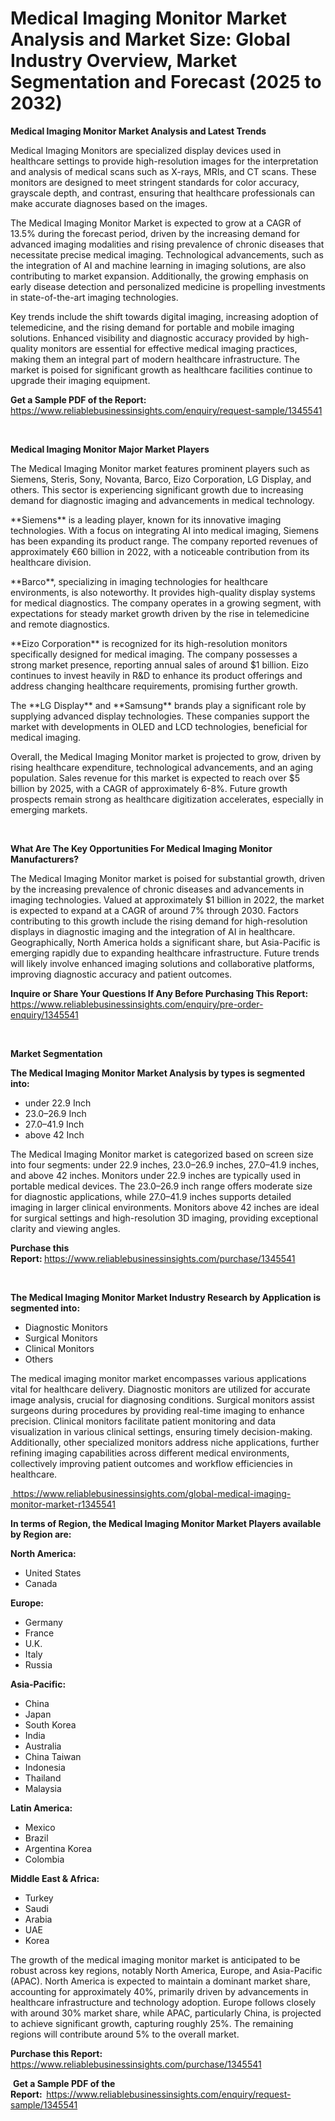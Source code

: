 <p><h1>Medical Imaging Monitor Market Analysis and Market Size: Global Industry Overview, Market Segmentation and Forecast (2025 to 2032)</h1></p><p><strong>Medical Imaging Monitor Market Analysis and Latest Trends</strong></p>
<p><p>Medical Imaging Monitors are specialized display devices used in healthcare settings to provide high-resolution images for the interpretation and analysis of medical scans such as X-rays, MRIs, and CT scans. These monitors are designed to meet stringent standards for color accuracy, grayscale depth, and contrast, ensuring that healthcare professionals can make accurate diagnoses based on the images.</p><p>The Medical Imaging Monitor Market is expected to grow at a CAGR of 13.5% during the forecast period, driven by the increasing demand for advanced imaging modalities and rising prevalence of chronic diseases that necessitate precise medical imaging. Technological advancements, such as the integration of AI and machine learning in imaging solutions, are also contributing to market expansion. Additionally, the growing emphasis on early disease detection and personalized medicine is propelling investments in state-of-the-art imaging technologies.</p><p>Key trends include the shift towards digital imaging, increasing adoption of telemedicine, and the rising demand for portable and mobile imaging solutions. Enhanced visibility and diagnostic accuracy provided by high-quality monitors are essential for effective medical imaging practices, making them an integral part of modern healthcare infrastructure. The market is poised for significant growth as healthcare facilities continue to upgrade their imaging equipment.</p></p>
<p><strong>Get a Sample PDF of the Report:&nbsp;</strong> <a href="https://www.reliablebusinessinsights.com/enquiry/request-sample/1345541?utm_campaign=3299&utm_medium=2&utm_source=Github&utm_content=ia&utm_term=13042025&utm_id=medical-imaging-monitor">https://www.reliablebusinessinsights.com/enquiry/request-sample/1345541</a></p>
<p>&nbsp;</p>
<p><strong>Medical Imaging Monitor Major Market Players</strong></p>
<p><p>The Medical Imaging Monitor market features prominent players such as Siemens, Steris, Sony, Novanta, Barco, Eizo Corporation, LG Display, and others. This sector is experiencing significant growth due to increasing demand for diagnostic imaging and advancements in medical technology.</p><p>**Siemens** is a leading player, known for its innovative imaging technologies. With a focus on integrating AI into medical imaging, Siemens has been expanding its product range. The company reported revenues of approximately €60 billion in 2022, with a noticeable contribution from its healthcare division.</p><p>**Barco**, specializing in imaging technologies for healthcare environments, is also noteworthy. It provides high-quality display systems for medical diagnostics. The company operates in a growing segment, with expectations for steady market growth driven by the rise in telemedicine and remote diagnostics.</p><p>**Eizo Corporation** is recognized for its high-resolution monitors specifically designed for medical imaging. The company possesses a strong market presence, reporting annual sales of around $1 billion. Eizo continues to invest heavily in R&D to enhance its product offerings and address changing healthcare requirements, promising further growth.</p><p>The **LG Display** and **Samsung** brands play a significant role by supplying advanced display technologies. These companies support the market with developments in OLED and LCD technologies, beneficial for medical imaging.</p><p>Overall, the Medical Imaging Monitor market is projected to grow, driven by rising healthcare expenditure, technological advancements, and an aging population. Sales revenue for this market is expected to reach over $5 billion by 2025, with a CAGR of approximately 6-8%. Future growth prospects remain strong as healthcare digitization accelerates, especially in emerging markets.</p></p>
<p>&nbsp;</p>
<p><strong>What Are The Key Opportunities For Medical Imaging Monitor Manufacturers?</strong></p>
<p><p>The Medical Imaging Monitor market is poised for substantial growth, driven by the increasing prevalence of chronic diseases and advancements in imaging technologies. Valued at approximately $1 billion in 2022, the market is expected to expand at a CAGR of around 7% through 2030. Factors contributing to this growth include the rising demand for high-resolution displays in diagnostic imaging and the integration of AI in healthcare. Geographically, North America holds a significant share, but Asia-Pacific is emerging rapidly due to expanding healthcare infrastructure. Future trends will likely involve enhanced imaging solutions and collaborative platforms, improving diagnostic accuracy and patient outcomes.</p></p>
<p><strong>Inquire or Share Your Questions If Any Before Purchasing This Report:</strong> <a href="https://www.reliablebusinessinsights.com/enquiry/pre-order-enquiry/1345541?utm_campaign=3299&utm_medium=2&utm_source=Github&utm_content=ia&utm_term=13042025&utm_id=medical-imaging-monitor">https://www.reliablebusinessinsights.com/enquiry/pre-order-enquiry/1345541</a></p>
<p>&nbsp;</p>
<p><strong>Market Segmentation</strong></p>
<p><strong>The Medical Imaging Monitor Market Analysis by types is segmented into:</strong></p>
<p><ul><li>under 22.9 Inch</li><li>23.0–26.9 Inch</li><li>27.0–41.9 Inch</li><li>above 42 Inch</li></ul></p>
<p><p>The Medical Imaging Monitor market is categorized based on screen size into four segments: under 22.9 inches, 23.0–26.9 inches, 27.0–41.9 inches, and above 42 inches. Monitors under 22.9 inches are typically used in portable medical devices. The 23.0–26.9 inch range offers moderate size for diagnostic applications, while 27.0–41.9 inches supports detailed imaging in larger clinical environments. Monitors above 42 inches are ideal for surgical settings and high-resolution 3D imaging, providing exceptional clarity and viewing angles.</p></p>
<p><strong>Purchase this Report:&nbsp;</strong><a href="https://www.reliablebusinessinsights.com/purchase/1345541?utm_campaign=3299&utm_medium=2&utm_source=Github&utm_content=ia&utm_term=13042025&utm_id=medical-imaging-monitor">https://www.reliablebusinessinsights.com/purchase/1345541</a></p>
<p>&nbsp;</p>
<p><strong>The Medical Imaging Monitor Market Industry Research by Application is segmented into:</strong></p>
<p><ul><li>Diagnostic Monitors</li><li>Surgical Monitors</li><li>Clinical Monitors</li><li>Others</li></ul></p>
<p><p>The medical imaging monitor market encompasses various applications vital for healthcare delivery. Diagnostic monitors are utilized for accurate image analysis, crucial for diagnosing conditions. Surgical monitors assist surgeons during procedures by providing real-time imaging to enhance precision. Clinical monitors facilitate patient monitoring and data visualization in various clinical settings, ensuring timely decision-making. Additionally, other specialized monitors address niche applications, further refining imaging capabilities across different medical environments, collectively improving patient outcomes and workflow efficiencies in healthcare.</p></p>
<p><a href="https://www.reliablebusinessinsights.com/global-medical-imaging-monitor-market-r1345541?utm_campaign=3299&utm_medium=2&utm_source=Github&utm_content=ia&utm_term=13042025&utm_id=medical-imaging-monitor">&nbsp;https://www.reliablebusinessinsights.com/global-medical-imaging-monitor-market-r1345541</a></p>
<p><strong>In terms of Region, the Medical Imaging Monitor Market Players available by Region are:</strong></p>
<p>
    <p> <strong> North America: </strong>
        <ul>
            <li>United States</li>
            <li>Canada</li>
        </ul>
        </p> 
    <p> <strong> Europe: </strong>
        <ul>
            <li>Germany</li>
            <li>France</li>
            <li>U.K.</li>
            <li>Italy</li>
            <li>Russia</li>
        </ul>
        </p> 
    <p> <strong> Asia-Pacific: </strong>
        <ul>
            <li>China</li>
            <li>Japan</li>
            <li>South Korea</li>
            <li>India</li>
            <li>Australia</li>
            <li>China Taiwan</li>
            <li>Indonesia</li>
            <li>Thailand</li>
            <li>Malaysia</li>
        </ul>
        </p> 
    <p> <strong> Latin America: </strong>
        <ul>
            <li>Mexico</li>
            <li>Brazil</li>
            <li>Argentina Korea</li>
            <li>Colombia</li>
        </ul>
        </p> 
    <p> <strong> Middle East & Africa: </strong>
        <ul>
            <li>Turkey</li>
            <li>Saudi</li>
            <li>Arabia</li>
            <li>UAE</li>
            <li>Korea</li>
        </ul>
    </p>
    </p>
<p><p>The growth of the medical imaging monitor market is anticipated to be robust across key regions, notably North America, Europe, and Asia-Pacific (APAC). North America is expected to maintain a dominant market share, accounting for approximately 40%, primarily driven by advancements in healthcare infrastructure and technology adoption. Europe follows closely with around 30% market share, while APAC, particularly China, is projected to achieve significant growth, capturing roughly 25%. The remaining regions will contribute around 5% to the overall market.</p></p>
<p><strong>Purchase this Report: </strong><a href="https://www.reliablebusinessinsights.com/purchase/1345541?utm_campaign=3299&utm_medium=2&utm_source=Github&utm_content=ia&utm_term=13042025&utm_id=medical-imaging-monitor">https://www.reliablebusinessinsights.com/purchase/1345541</a></p>
<p>&nbsp;<strong>Get a Sample PDF of the Report:&nbsp;&nbsp;</strong><a href="https://www.reliablebusinessinsights.com/enquiry/request-sample/1345541?utm_campaign=3299&utm_medium=2&utm_source=Github&utm_content=ia&utm_term=13042025&utm_id=medical-imaging-monitor">https://www.reliablebusinessinsights.com/enquiry/request-sample/1345541</a></p>
<p><strong></strong></p>
<p><p></p><p></p><p></p></p>